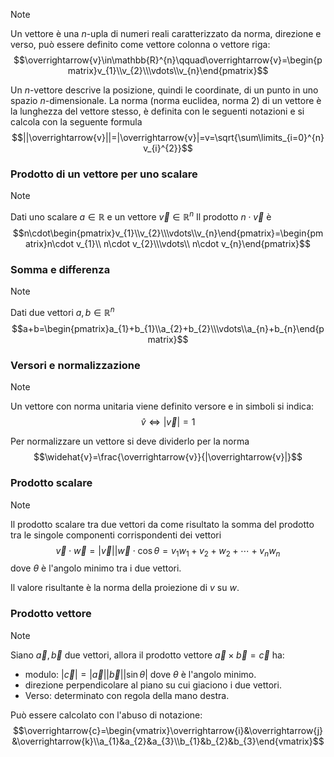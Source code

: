 >[!note]
>Un vettore è una $n$-upla di numeri reali caratterizzato da norma, direzione e verso, può essere definito come vettore colonna o vettore riga: $$\overrightarrow{v}\in\mathbb{R}^{n}\qquad\overrightarrow{v}=\begin{pmatrix}v_{1}\\v_{2}\\\vdots\\v_{n}\end{pmatrix}$$

Un $n$-vettore descrive la posizione, quindi le coordinate, di un punto in uno spazio $n$-dimensionale. La norma (norma euclidea, norma 2) di un vettore è la lunghezza del vettore stesso, è definita con le seguenti notazioni e si calcola con la seguente formula
$$||\overrightarrow{v}||=|\overrightarrow{v}|=v=\sqrt{\sum\limits_{i=0}^{n}v_{i}^{2}}$$
### Prodotto di un vettore per uno scalare
>[!note]
>Dati uno scalare $a\in\mathbb{R}$ e un vettore $\overrightarrow{v}\in\mathbb{R}^{n}$
>Il prodotto $n\cdot\overrightarrow{v}$ è $$n\cdot\begin{pmatrix}v_{1}\\v_{2}\\\vdots\\v_{n}\end{pmatrix}=\begin{pmatrix}n\cdot v_{1}\\ n\cdot v_{2}\\\vdots\\ n\cdot v_{n}\end{pmatrix}$$

### Somma e differenza
>[!note]
>Dati due vettori $a,b\in\mathbb{R}^{n}$
>$$a+b=\begin{pmatrix}a_{1}+b_{1}\\a_{2}+b_{2}\\\vdots\\a_{n}+b_{n}\end{pmatrix}$$

### Versori e normalizzazione
>[!note]
>Un vettore con norma unitaria viene definito versore e in simboli si indica:
>$$\widehat{v}\iff|\overrightarrow{v}|=1$$
>
>Per normalizzare un vettore si deve dividerlo per la norma
>$$\widehat{v}=\frac{\overrightarrow{v}}{|\overrightarrow{v}|}$$

### Prodotto scalare
>[!note]
>Il prodotto scalare tra due vettori da come risultato la somma del prodotto tra le singole componenti corrispondenti dei vettori
>$$\overrightarrow{v}\cdot\overrightarrow{w}=|\overrightarrow{v}||\overrightarrow{w}\cdot\cos\theta=v_{1}w_{1}+v_{2}+w_{2}+\cdots+v_{n}w_{n}$$dove $\theta$ è l'angolo minimo tra i due vettori.
>
>Il valore risultante è la norma della proiezione di $v$ su $w$.

### Prodotto vettore
>[!note]
>Siano $\overrightarrow{a},\overrightarrow{b}$ due vettori, allora il prodotto vettore $\overrightarrow{a}\times\overrightarrow{b}=\overrightarrow{c}$ ha:
>- modulo: $|\overrightarrow{c}|=|\overrightarrow{a}||\overrightarrow{b}||\sin\theta|$ dove $\theta$ è l'angolo minimo.
>- direzione perpendicolare al piano su cui giaciono i due vettori.
>- Verso: determinato con regola della mano destra.
>
>Può essere calcolato con l'abuso di notazione:
>$$\overrightarrow{c}=\begin{vmatrix}\overrightarrow{i}&\overrightarrow{j}&\overrightarrow{k}\\a_{1}&a_{2}&a_{3}\\b_{1}&b_{2}&b_{3}\end{vmatrix}$$

